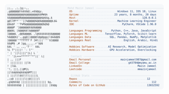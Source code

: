 <picture>
  <source srcset="https://raw.githubusercontent.com/mmazinjameel/mmazinjameel/main/dark_mode.svg?v=1753438359" media="(prefers-color-scheme: dark)">
  <img src="https://raw.githubusercontent.com/mmazinjameel/mmazinjameel/main/light_mode.svg?v=1753438359">
</picture>
